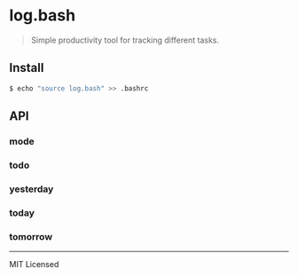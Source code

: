 # log.bash

> Simple productivity tool for tracking different tasks.

## Install

```bash
$ echo "source log.bash" >> .bashrc
```

## API

### mode
### todo
### yesterday
### today
### tomorrow

---

MIT Licensed
